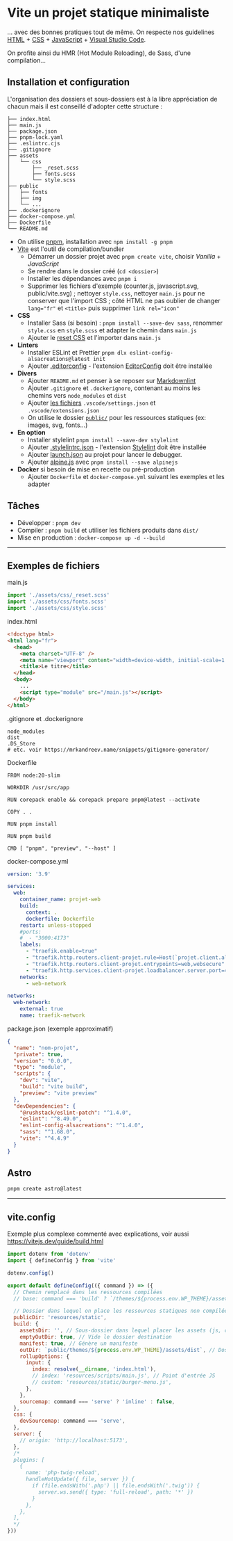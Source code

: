 # Vite un projet statique minimaliste

... avec des bonnes pratiques tout de même. On respecte nos guidelines [HTML](../guidelines/html.md) + [CSS](../guidelines/css.md) + [JavaScript](../guidelines/javascript.md) + [Visual Studio Code](../resources/vscode.md).

On profite ainsi du HMR (Hot Module Reloading), de Sass, d'une compilation...

## Installation et configuration

L'organisation des dossiers et sous-dossiers est à la libre appréciation de chacun mais il est conseillé d'adopter cette structure :

```text
├── index.html
├── main.js
├── package.json
├── pnpm-lock.yaml
├── .eslintrc.cjs
├── .gitignore
├── assets
│   └── css
│       ├── _reset.scss
│       ├── fonts.scss
│       └── style.scss
├── public
│   ├── fonts
│   ├── img
│   └── ...
├── .dockerignore
├── docker-compose.yml
├── Dockerfile
└── README.md
```

- On utilise [pnpm](https://pnpm.io/fr/installation), installation avec `npm install -g pnpm`
- [Vite](https://vitejs.dev/guide/) est l'outil de compilation/bundler
  - Démarrer un dossier projet avec `pnpm create vite`, choisir _Vanilla_ + _JavaScript_
  - Se rendre dans le dossier créé (`cd <dossier>`)
  - Installer les dépendances avec `pnpm i`
  - Supprimer les fichiers d'exemple (counter.js, javascript.svg, public/vite.svg) ; nettoyer `style.css`, nettoyer `main.js` pour ne conserver que l'import CSS ; côté HTML ne pas oublier de changer `lang="fr"` et `<title>` puis supprimer `link rel="icon"`
- **CSS**
  - Installer Sass (si besoin) : `pnpm install --save-dev sass`, renommer `style.css` en `style.scss` et adapter le chemin dans `main.js`
  - Ajouter le [reset CSS](https://github.com/alsacreations/bretzel/blob/main/public/bretzel-reset.css) et l'importer dans `main.js`
- **Linters**
  - Installer ESLint et Prettier `pnpm dlx eslint-config-alsacreations@latest init`
  - Ajouter [.editorconfig](../configs/.editorconfig) - l'extension [EditorConfig](https://marketplace.visualstudio.com/items?itemName=EditorConfig.EditorConfig) doit être installée
- **Divers**
  - Ajouter `README.md` et penser à se reposer sur [Markdownlint](https://marketplace.visualstudio.com/items?itemName=DavidAnson.vscode-markdownlint)
  - Ajouter `.gitignore` et  `.dockerignore`, contenant au moins les chemins vers `node_modules` et `dist`
  - Ajouter [les fichiers](../configs/.vscode) `.vscode/settings.json` et `.vscode/extensions.json`
  - On utilise le dossier [`public/`](https://vitejs.dev/guide/assets.html#the-public-directory) pour les ressources statiques (ex: images, svg, fonts...)
- **En option**
  - Installer stylelint `pnpm install --save-dev stylelint`
  - Ajouter [.stylelintrc.json](../configs/.stylelintrc.json) - l'extension [Stylelint](https://marketplace.visualstudio.com/items?itemName=stylelint.vscode-stylelint) doit être installée
  - Ajouter [launch.json](https://code.visualstudio.com/docs/editor/debugging#_launch-configurations) au projet pour lancer le debugger.
  - Ajouter [alpine.js](https://alpinejs.dev/essentials/installation) avec `pnpm install --save alpinejs`
- **Docker** si besoin de mise en recette ou pré-production
  - Ajouter `Dockerfile` et `docker-compose.yml` suivant les exemples et les adapter

## Tâches

- Développer : `pnpm dev`
- Compiler : `pnpm build` et utiliser les fichiers produits dans `dist/`
- Mise en production : `docker-compose up -d --build`

---

## Exemples de fichiers

main.js

```js
import './assets/css/_reset.scss'
import './assets/css/fonts.scss'
import './assets/css/style.scss'
```

index.html

```html
<!doctype html>
<html lang="fr">
  <head>
    <meta charset="UTF-8" />
    <meta name="viewport" content="width=device-width, initial-scale=1.0" />
    <title>Le titre</title>
  </head>
  <body>
    ...
    <script type="module" src="/main.js"></script>
  </body>
</html>
```

.gitignore et .dockerignore

```text
node_modules
dist
.DS_Store
# etc. voir https://mrkandreev.name/snippets/gitignore-generator/
```

Dockerfile

```text
FROM node:20-slim

WORKDIR /usr/src/app

RUN corepack enable && corepack prepare pnpm@latest --activate

COPY . .

RUN pnpm install

RUN pnpm build

CMD [ "pnpm", "preview", "--host" ]
```

docker-compose.yml

```yaml
version: '3.9'

services:
  web:
    container_name: projet-web
    build:
      context: .
      dockerfile: Dockerfile
    restart: unless-stopped
    #ports:
    #  - "3000:4173"
    labels:
      - "traefik.enable=true"
      - "traefik.http.routers.client-projet.rule=Host(`projet.client.alsacreations.net`)"
      - "traefik.http.routers.client-projet.entrypoints=web,websecure" # ou juste web (sans https)
      - "traefik.http.services.client-projet.loadbalancer.server.port=4173" # Port interne différent de 80
    networks:
      - web-network

networks:
  web-network:
    external: true
    name: traefik-network
```

package.json (exemple approximatif)

```json
{
  "name": "nom-projet",
  "private": true,
  "version": "0.0.0",
  "type": "module",
  "scripts": {
    "dev": "vite",
    "build": "vite build",
    "preview": "vite preview"
  },
  "devDependencies": {
    "@rushstack/eslint-patch": "^1.4.0",
    "eslint": "^8.49.0",
    "eslint-config-alsacreations": "^1.4.0",
    "sass": "^1.68.0",
    "vite": "^4.4.9"
  }
}
```

## Astro

```sh
pnpm create astro@latest
```

---

## vite.config

Exemple plus complexe commenté avec explications, voir aussi <https://vitejs.dev/guide/build.html>

```js
import dotenv from 'dotenv'
import { defineConfig } from 'vite'

dotenv.config()

export default defineConfig(({ command }) => ({
  // Chemin remplacé dans les ressources compilées
  // base: command === 'build' ? `/themes/${process.env.WP_THEME}/assets/` : '/',

  // Dossier dans lequel on place les ressources statiques non compilées, qui seront copiées vers outDir
  publicDir: 'resources/static',
  build: {
    assetsDir: '', // Sous-dossier dans lequel placer les assets (js, css) générés
    emptyOutDir: true, // Vide le dossier destination
    manifest: true, // Génère un manifeste
    outDir: `public/themes/${process.env.WP_THEME}/assets/dist`, // Dossier destination
    rollupOptions: {
      input: {
        index: resolve(__dirname, 'index.html'),
        // index: 'resources/scripts/main.js', // Point d'entrée JS
        // custom: 'resources/static/burger-menu.js',
      },
    },
    sourcemap: command === 'serve' ? 'inline' : false,
  },
  css: {
    devSourcemap: command === 'serve',
  },
  server: {
    // origin: 'http://localhost:5173',
  },
  /*
  plugins: [
    {
      name: 'php-twig-reload',
      handleHotUpdate({ file, server }) {
        if (file.endsWith('.php') || file.endsWith('.twig')) {
          server.ws.send({ type: 'full-reload', path: '*' })
        }
      },
    },
  ],
  */
}))
```

